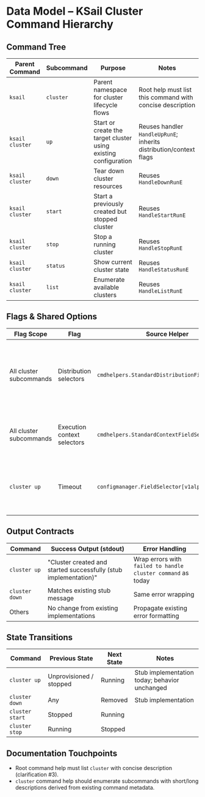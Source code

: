 # Data Model – KSail Cluster Command Hierarchy

## Command Tree

| Parent Command | Subcommand | Purpose | Notes |
|----------------|------------|---------|-------|
| `ksail`        | `cluster`  | Parent namespace for cluster lifecycle flows | Root help must list this command with concise description |
| `ksail cluster` | `up` | Start or create the target cluster using existing configuration | Reuses handler `HandleUpRunE`; inherits distribution/context flags |
| `ksail cluster` | `down` | Tear down cluster resources | Reuses `HandleDownRunE` |
| `ksail cluster` | `start` | Start a previously created but stopped cluster | Reuses `HandleStartRunE` |
| `ksail cluster` | `stop` | Stop a running cluster | Reuses `HandleStopRunE` |
| `ksail cluster` | `status` | Show current cluster state | Reuses `HandleStatusRunE` |
| `ksail cluster` | `list` | Enumerate available clusters | Reuses `HandleListRunE` |
<!-- Note: `reconcile` is intentionally excluded from `ksail cluster` in this refactor. It will be migrated to `ksail workloads reconcile` later. -->

## Flags & Shared Options

| Flag Scope | Flag | Source Helper | Notes |
|------------|------|---------------|-------|
| All cluster subcommands | Distribution selectors | `cmdhelpers.StandardDistributionFieldSelector` | Already attached to each command constructor; ensure migration preserves wiring |
| All cluster subcommands | Execution context selectors | `cmdhelpers.StandardContextFieldSelector` | No changes, but verify they work when nested |
| `cluster up` | Timeout | `configmanager.FieldSelector[v1alpha1.Cluster]` | Default remains `5m`; ensure help text surfaces under new parent |

## Output Contracts

| Command | Success Output (stdout) | Error Handling |
|---------|-------------------------|----------------|
| `cluster up` | "Cluster created and started successfully (stub implementation)" | Wrap errors with `failed to handle cluster command` as today |
| `cluster down` | Matches existing stub message | Same error wrapping |
| Others | No change from existing implementations | Propagate existing error formatting |

## State Transitions

| Command | Previous State | Next State | Notes |
|---------|----------------|------------|-------|
| `cluster up` | Unprovisioned / stopped | Running | Stub implementation today; behavior unchanged |
| `cluster down` | Any | Removed | Stub implementation |
| `cluster start` | Stopped | Running | |
| `cluster stop` | Running | Stopped | |

## Documentation Touchpoints

- Root command help must list `cluster` with concise description (clarification #3).
- `cluster` command help should enumerate subcommands with short/long descriptions derived from existing command metadata.
